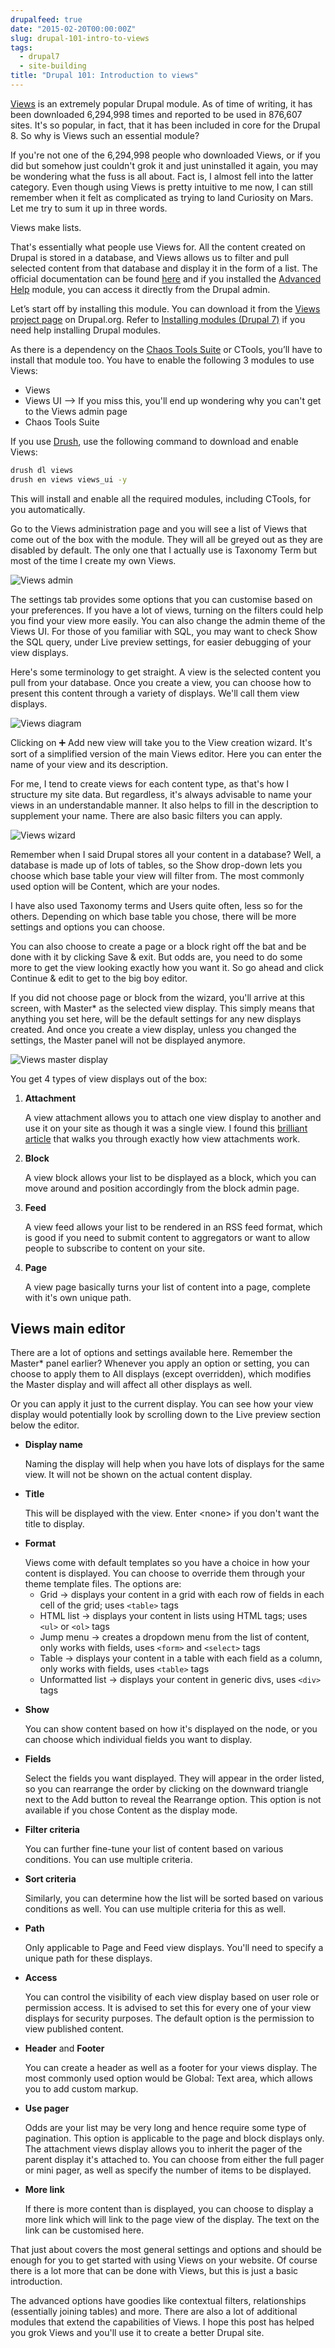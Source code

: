 ```yaml
---
drupalfeed: true
date: "2015-02-20T00:00:00Z"
slug: drupal-101-intro-to-views
tags:
  - drupal7
  - site-building
title: "Drupal 101: Introduction to views"
---
```


[Views](https://www.drupal.org/project/views) is an extremely popular Drupal module. As of time of writing, it has been downloaded 6,294,998 times and reported to be used in 876,607 sites. It's so popular, in fact, that it has been included in core for the Drupal 8. So why is Views such an essential module?

If you're not one of the 6,294,998 people who downloaded Views, or if you did but somehow just couldn't grok it and just uninstalled it again, you may be wondering what the fuss is all about. Fact is, I almost fell into the latter category. Even though using Views is pretty intuitive to me now, I can still remember when it felt as complicated as trying to land Curiosity on Mars. Let me try to sum it up in three words.

Views make lists.

That's essentially what people use Views for. All the content created on Drupal is stored in a database, and Views allows us to filter and pull selected content from that database and display it in the form of a list. The official documentation can be found [here](https://www.drupal.org/node/2287909) and if you installed the [Advanced Help](https://www.drupal.org/project/advanced_help) module, you can access it directly from the Drupal admin.

<p>Let’s start off by installing this module. You can download it from the <a href="https://www.drupal.org/project/views">Views project page</a> on Drupal.org. Refer to <a href="https://www.drupal.org/documentation/install/modules-themes/modules-7">Installing modules (Drupal 7)</a> if you need help installing Drupal modules.</p>

<p class="no-margin">As there is a dependency on the <a href="http://drupal.org/project/ctools">Chaos Tools Suite</a> or CTools, you’ll have to install that module too. You have to enable the following 3 modules to use Views:</p>

<ul>
    <li class="no-margin">Views</li>
    <li class="no-margin">Views UI --> If you miss this, you'll end up wondering why you can't get to the Views admin page</li>
    <li>Chaos Tools Suite</li>
</ul>

If you use [Drush](https://github.com/drush-ops/drush), use the following command to download and enable Views:

```bash
drush dl views
drush en views views_ui -y
```

This will install and enable all the required modules, including CTools, for you automatically.

Go to the Views administration page and you will see a list of Views that come out of the box with the module. They will all be greyed out as they are disabled by default. The only one that I actually use is Taxonomy Term but most of the time I create my own Views.

![Views admin](/images/posts/views-intro/views-admin.jpg)

The settings tab provides some options that you can customise based on your preferences. If you have a lot of views, turning on the filters could help you find your view more easily. You can also change the admin theme of the Views UI. For those of you familiar with SQL, you may want to check Show the SQL query, under Live preview settings, for easier debugging of your view displays.

Here's some terminology to get straight. A view is the selected content you pull from your database. Once you create a view, you can choose how to present this content through a variety of displays. We'll call them view displays.

![Views diagram](/images/posts/views-intro/views-diagram.jpg)

Clicking on &#10133; Add new view will take you to the View creation wizard. It's sort of a simplified version of the main Views editor. Here you can enter the name of your view and its description.

For me, I tend to create views for each content type, as that's how I structure my site data. But regardless, it's always advisable to name your views in an understandable manner. It also helps to fill in the description to supplement your name. There are also basic filters you can apply.

![Views wizard](/images/posts/views-intro/views-wizard.jpg)

Remember when I said Drupal stores all your content in a database? Well, a database is made up of lots of tables, so the Show drop-down lets you choose which base table your view will filter from. The most commonly used option will be Content, which are your nodes.

I have also used Taxonomy terms and Users quite often, less so for the others. Depending on which base table you chose, there will be more settings and options you can choose.

You can also choose to create a page or a block right off the bat and be done with it by clicking Save & exit. But odds are, you need to do some more to get the view looking exactly how you want it. So go ahead and click Continue & edit to get to the big boy editor.

If you did not choose page or block from the wizard, you'll arrive at this screen, with Master\* as the selected view display. This simply means that anything you set here, will be the default settings for any new displays created. And once you create a view display, unless you changed the settings, the Master panel will not be displayed anymore.

![Views master display](/images/posts/views-intro/views-master.jpg)

You get 4 types of view displays out of the box:

1. <p class="no-margin"><strong>Attachment</strong></p>
   A view attachment allows you to attach one view display to another and use it on your site as though it was a single view. I found this <a href="http://nmc-codes.blogspot.com/2012/10/views-attachment-in-drupal-7.html">brilliant article</a> that walks you through exactly how view attachments work.

2. <p class="no-margin"><strong>Block</strong></p>
   A view block allows your list to be displayed as a block, which you can move around and position accordingly from the block admin page.

3. <p class="no-margin"><strong>Feed</strong></p>
   A view feed allows your list to be rendered in an RSS feed format, which is good if you need to submit content to aggregators or want to allow people to subscribe to content on your site.

4. <p class="no-margin"><strong>Page</strong></p>
   A view page basically turns your list of content into a page, complete with it's own unique path.

## Views main editor

There are a lot of options and settings available here. Remember the Master\* panel earlier? Whenever you apply an option or setting, you can choose to apply them to All displays (except overridden), which modifies the Master display and will affect all other displays as well.

Or you can apply it just to the current display. You can see how your view display would potentially look by scrolling down to the Live preview section below the editor.

- <p class="no-margin"><strong>Display name</strong></p>
    Naming the display will help when you have lots of displays for the same view. It will not be shown on the actual content display.

- <p class="no-margin"><strong>Title</strong></p>
    This will be displayed with the view. Enter &lt;none&gt; if you don't want the title to display.

- <p class="no-margin"><strong>Format</strong></p>
    Views come with default templates so you have a choice in how your content is displayed. You can choose to override them through your theme template files. The options are:

  - Grid &rarr; displays your content in a grid with each row of fields in each cell of the grid; uses `<table>` tags
  - HTML list &rarr; displays your content in lists using HTML tags; uses `<ul>` or `<ol>` tags
  - Jump menu &rarr; creates a dropdown menu from the list of content, only works with fields, uses `<form>` and `<select>` tags
  - Table &rarr; displays your content in a table with each field as a column, only works with fields, uses `<table>` tags
  - Unformatted list &rarr; displays your content in generic divs, uses `<div>` tags

- <p class="no-margin"><strong>Show</strong></p>
    You can show content based on how it's displayed on the node, or you can choose which individual fields you want to display.

- <p class="no-margin"><strong>Fields</strong></p>
    Select the fields you want displayed. They will appear in the order listed, so you can rearrange the order by clicking on the downward triangle next to the Add button to reveal the Rearrange option. This option is not available if you chose Content as the display mode.

- <p class="no-margin"><strong>Filter criteria</strong></p>
    You can further fine-tune your list of content based on various conditions. You can use multiple criteria.

- <p class="no-margin"><strong>Sort criteria</strong></p>
    Similarly, you can determine how the list will be sorted based on various conditions as well. You can use multiple criteria for this as well.

- <p class="no-margin"><strong>Path</strong></p>
    Only applicable to Page and Feed view displays. You'll need to specify a unique path for these displays.

- <p class="no-margin"><strong>Access</strong></p>
    You can control the visibility of each view display based on user role or permission access. It is advised to set this for every one of your view displays for security purposes. The default option is the permission to view published content.

- <p class="no-margin"><strong>Header</strong> and <strong>Footer</strong></p>
    You can create a header as well as a footer for your views display. The most commonly used option would be Global: Text area, which allows you to add custom markup.

- <p class="no-margin"><strong>Use pager</strong></p>
    Odds are your list may be very long and hence require some type of pagination. This option is applicable to the page and block displays only. The attachment views display allows you to inherit the pager of the parent display it's attached to. You can choose from either the full pager or mini pager, as well as specify the number of items to be displayed.

- <p class="no-margin"><strong>More link</strong></p>
    If there is more content than is displayed, you can choose to display a more link which will link to the page view of the display. The text on the link can be customised here.

That just about covers the most general settings and options and should be enough for you to get started with using Views on your website. Of course there is a lot more that can be done with Views, but this is just a basic introduction.

The advanced options have goodies like contextual filters, relationships (essentially joining tables) and more. There are also a lot of additional modules that extend the capabilities of Views. I hope this post has helped you grok Views and you'll use it to create a better Drupal site.
